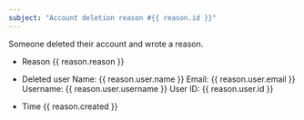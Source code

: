 ```yaml
---
subject: "Account deletion reason #{{ reason.id }}"
---
```


Someone deleted their account and wrote a reason.


* Reason
{{ reason.reason }}


* Deleted user
Name: {{ reason.user.name }}
Email: {{ reason.user.email }}
Username: {{ reason.user.username }}
User ID: {{ reason.user.id }}


* Time
{{ reason.created }}
